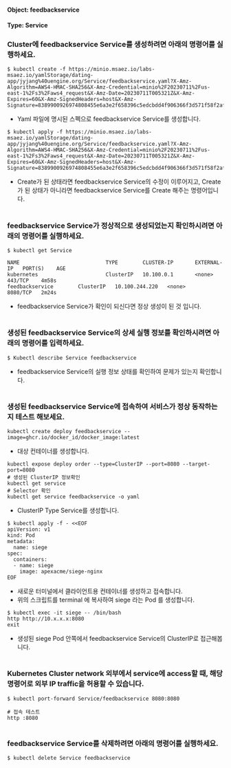 
#### Object: feedbackservice
#### Type: Service

### Cluster에 feedbackservice Service를 생성하려면 아래의 명령어를 실행하세요.

```
$ kubectl create -f https://minio.msaez.io/labs-msaez.io/yamlStorage/dating-app/jyjang%40uengine.org/Service/feedbackservice.yaml?X-Amz-Algorithm=AWS4-HMAC-SHA256&X-Amz-Credential=minio%2F20230711%2Fus-east-1%2Fs3%2Faws4_request&X-Amz-Date=20230711T005321Z&X-Amz-Expires=60&X-Amz-SignedHeaders=host&X-Amz-Signature=8389900926974808455e6a3e2f658396c5edcbdd4f906366f3d571f58f2afc42
```
- Yaml 파일에 명시된 스펙으로 feedbackservice Service를 생성합니다.  

```
$ kubectl apply -f https://minio.msaez.io/labs-msaez.io/yamlStorage/dating-app/jyjang%40uengine.org/Service/feedbackservice.yaml?X-Amz-Algorithm=AWS4-HMAC-SHA256&X-Amz-Credential=minio%2F20230711%2Fus-east-1%2Fs3%2Faws4_request&X-Amz-Date=20230711T005321Z&X-Amz-Expires=60&X-Amz-SignedHeaders=host&X-Amz-Signature=8389900926974808455e6a3e2f658396c5edcbdd4f906366f3d571f58f2afc42
```
- Create가 된 상태라면 feedbackservice Service의 수정이 이루어지고, Create가 된 상태가 아니라면 feedbackservice Service를 Create 해주는 명령어입니다.
#

### feedbackservice Service가 정상적으로 생성되었는지 확인하시려면 아래의 명령어를 실행하세요.

```
$ kubectl get Service

NAME                            TYPE        CLUSTER-IP       EXTERNAL-IP   PORT(S)    AGE
kubernetes                      ClusterIP   10.100.0.1       <none>        443/TCP    4m58s
feedbackservice        ClusterIP   10.100.244.220   <none>        8080/TCP   2m24s

```
- feedbackservice Service가 확인이 되신다면 정상 생성이 된 것 입니다.
#

### 생성된 feedbackservice Service의 상세 실행 정보를 확인하시려면 아래의 명령어를 입력하세요.

```
$ Kubectl describe Service feedbackservice
```
- feedbackservice Service의 실행 정보 상태를 확인하여 문제가 있는지 확인합니다.
#

### 생성된 feedbackservice Service에 접속하여 서비스가 정상 동작하는지 테스트 해보세요.

```
kubectl create deploy feedbackservice --image=ghcr.io/docker_id/docker_image:latest
```
- 대상 컨테이너를 생성합니다.  

```
kubectl expose deploy order --type=ClusterIP --port=8080 --target-port=8080
# 생성된 ClusterIP 정보확인
kubectl get service 
# Selector 확인
kubectl get service feedbackservice -o yaml
```
- ClusterIP Type Service를 생성합니다.

```
$ kubectl apply -f - <<EOF
apiVersion: v1
kind: Pod
metadata:
  name: siege
spec:
  containers:
  - name: siege
    image: apexacme/siege-nginx
EOF
```
- 새로운 터미널에서 클라이언트용 컨테이너를 생성하고 접속합니다.
- 위의 스크립트를 terminal 에 복사하여 siege 라는 Pod 를 생성합니다.  

```
$ kubectl exec -it siege -- /bin/bash
http http://10.x.x.x:8080
exit
```
- 생성된 siege Pod 안쪽에서 feedbackservice Service의 ClusterIP로 접근해봅니다.
#

### Kubernetes Cluster network 외부에서 service에 access할 때, 해당 명령어로 외부 IP traffic을 허용할 수 있습니다.

```
$ kubectl port-forward Service/feedbackservice 8080:8080

# 접속 테스트
http :8080
```
#

### feedbackservice Service를 삭제하려면 아래의 명령어를 실행하세요.

```
$ kubectl delete Service feedbackservice
```
#

